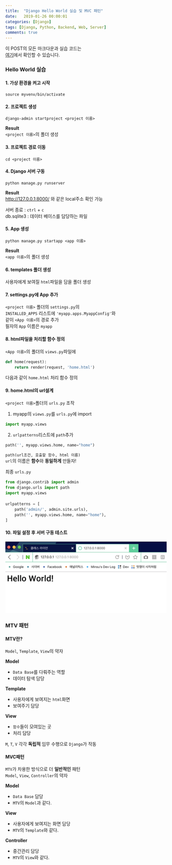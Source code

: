```yaml
---
title:  "Django Hello World 실습 및 MVC 패턴"
date:   2019-01-26 00:00:01
categories: [Django]
tags: [Django, Python, Backend, Web, Server]
comments: true
---
```


이 POST의 모든 마크다운과 실습 코드는<br/>
[여기](https://github.com/LikeLionSCH/LikeLion_Study_Summary)에서 확인할 수 있습니다.

### Hello World 실습
#### 1. 가상 환경을 켜고 시작
```
source myvenv/bin/activate
```

#### 2. 프로젝트 생성
```
django-admin startproject <project 이름>
```
**Result**<br/>
`<project 이름>`의 폴더 생성

#### 3. 프로젝트 경로 이동
```
cd <project 이름>
```

#### 4. Django 서버 구동
```
python manage.py runserver
```
**Result**<br/>
http://127.0.0.1:8000/ 와 같은 local주소 확인 가능

서버 종료 : `ctrl` + `c`<br/>
db.sqlite3 : 데이터 베이스를 담당하는 파일<br/>

#### 5. App 생성
```
python manage.py startapp <app 이름>
```
**Result**<br/>
`<app 이름>`의 폴더 생성

#### 6. templates 폴더 생성<br/>
사용자에게 보여질 `html`파일을 담을 폴더 생성

#### 7. settings.py에 App 추가
`<project 이름>` 폴더의 `settings.py`의<br/>
`INSTALLED_APPS` 리스트에 `'myapp.apps.MyappConfig'`와<br/>
같이 `<App 이름>`의 경로 추가<br/>
필자의 `App` 이름은 `myapp`

#### 8. html파일을 처리할 함수 정의<br/>
`<App 이름>`의 폴더의 `views.py`파일에
```python
def home(request):
    return render(request, 'home.html')
```
다음과 같이 `home.html` 처리 함수 정의

#### 9. home.html의 url설계
`<project 이름>`폴더의 `urls.py` 조작

1. myapp의 `views.py`를 `urls.py`에 import
```python
import myapp.views
```

2. `urlpatterns`리스트에 `path`추가
```python
path('', myapp.views.home, name="home")
```
`path(url조건, 호출할 함수, html 이름)`<br/>
`url`의 이름은 **함수**와 **동일하게** 만들자!

최종 `urls.py`
```python
from django.contrib import admin
from django.urls import path
import myapp.views

urlpatterns = [
    path('admin/', admin.site.urls),
    path('', myapp.views.home, name="home"),
]
```

#### 10. 파일 설정 후 서버 구동 테스트<br/>
<img src="/assets/2019-01-26/1.png" width="600" height="auto">

<br/>

### MTV 패턴
#### MTV란?
`Model`, `Template`, `View`의 약자<br/>

**Model**
+ `Data Base`를 다뤄주는 역할
+ 데이터 탐색 담당

**Template**
+ 사용자에게 보여지는 `html`화면
+ 보여주기 담당

**View**
+ `함수`들이 모여있는 곳
+ 처리 담당

`M`, `T`, `V` 각각 **독립적** 임무 수행으로 `Django`가 작동

#### MVC패턴
`MTV`가 차용한 방식으로 더 **일반적인** 패턴<br/>
`Model`, `View`, `Controller`의 약자

**Model**
+ `Data Base` 담당
+ `MTV`의 `Model`과 같다.

**View**
+ 사용자에게 보여지는 화면 담당
+ `MTV`의 `Template`와 같다.

**Controller**
+ 중간관리 담당
+ `MTV`의 `View`와 같다.
